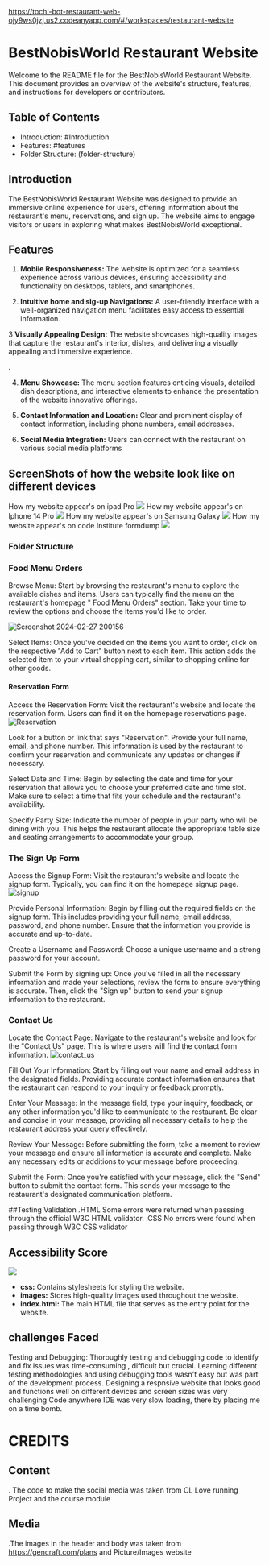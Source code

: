 <https://tochi-bot-restaurant-web-ojy9ws0jzj.us2.codeanyapp.com/#/workspaces/restaurant-website>

# BestNobisWorld Restaurant Website

Welcome to the README file for the BestNobisWorld Restaurant Website. This document provides an overview of the website's structure, features, and instructions for developers or contributors.

## Table of Contents

- Introduction: #Introduction
- Features: #features
- Folder Structure: (folder-structure)

## Introduction

The BestNobisWorld Restaurant Website was designed to provide an immersive online experience for users, offering information about the restaurant's menu, reservations, and sign up. The website aims to  engage visitors or users in exploring what makes BestNobisWorld exceptional.

## Features

1. **Mobile Responsiveness:** The website is optimized for a seamless experience across various devices, ensuring accessibility and functionality on desktops, tablets, and smartphones.

2. **Intuitive home and sig-up Navigations:** A user-friendly interface with a well-organized navigation menu facilitates easy access to essential information.

3 **Visually Appealing Design:** The website showcases high-quality images that capture the restaurant's interior, dishes, and  delivering a visually appealing and immersive experience.

.

4. **Menu Showcase:** The menu section features enticing visuals, detailed dish descriptions, and interactive elements to enhance the presentation of the website innovative offerings.

7. **Contact Information and Location:** Clear and prominent display of contact information, including phone numbers, email addresses.

8. **Social Media Integration:** Users can connect with the restaurant on various social media platforms

## ScreenShots of how the website look like on different devices
How my website appear's on ipad Pro
<img src="Pad-Pro.png">
How my website appear's on Iphone 14 Pro
<img src="Phone-14-Pro-Max.png">
How my website appear's on Samsung Galaxy
<img src="Samsung-Galaxy.png">
How my website appear's on code Institute formdump
<img src="formdump.png">
### Folder Structure 
### Food Menu Orders

Browse Menu: Start by browsing the restaurant's menu to explore the available dishes and items. Users can typically find the menu on the restaurant's homepage  " Food Menu Orders" section. Take your time to review the options and choose the items you'd like to order.

![Screenshot 2024-02-27 200156](https://github.com/tochi-bot/restaurant-website/assets/77632001/398719de-bc98-4cf7-b7b7-87c407539d6d)

Select Items: Once you've decided on the items you want to order, click on the respective "Add to Cart" button next to each item. This action adds the selected item to your virtual shopping cart, similar to shopping online for other goods.
#### Reservation Form
Access the Reservation Form: Visit the restaurant's website and locate the reservation form. Users can find it on the homepage reservations page.
![Reservation](https://github.com/tochi-bot/restaurant-website/assets/77632001/70aec638-1e49-43de-bbb2-167c3c177f63)

Look for a button or link that says "Reservation".
Provide your full name, email, and phone number. This information is used by the restaurant to confirm your reservation and communicate any updates or changes if necessary.

Select Date and Time: Begin by selecting the date and time for your reservation  that allows you to choose your preferred date and time slot. 
Make sure to select a time that fits your schedule and the restaurant's availability.

Specify Party Size: Indicate the number of people in your party who will be dining with you. This helps the restaurant allocate the appropriate 
table size and seating arrangements to accommodate your group.

### The Sign Up Form
Access the Signup Form: Visit the restaurant's website and locate the signup form. Typically, you can find it on the homepage signup page.
![signup](https://github.com/tochi-bot/restaurant-website/assets/77632001/312c18a4-bd14-45d5-ad8b-28e313ec72bc)

Provide Personal Information: Begin by filling out the required fields on the signup form. This includes providing your full name, email address,
password, and  phone number. Ensure that the information you provide is accurate and up-to-date.

Create a Username and Password: Choose a unique username and a strong password for your account. 

Submit the Form by signing up: Once you've filled in all the necessary information and made your selections, review the form to ensure everything is accurate.
Then, click the "Sign up" button to send your signup information to the restaurant.

### Contact Us
Locate the Contact Page: Navigate to the restaurant's website and look for the "Contact Us" page. This is where users will find the contact form information.
![contact_us](https://github.com/tochi-bot/restaurant-website/assets/77632001/a000a4c5-12a0-4138-bdf1-3ff9a5148be1)

Fill Out Your Information: Start by filling out your name and email address in the designated fields. Providing accurate contact information ensures that 
the restaurant can respond to your inquiry or feedback promptly.

Enter Your Message: In the message field, type your inquiry, feedback, or any other information you'd like to communicate to the restaurant. Be clear and 
concise in your message, providing all necessary details to help the restaurant address your query effectively.

Review Your Message: Before submitting the form, take a moment to review your message and ensure all information is accurate and complete. Make any necessary edits 
or additions to your message before proceeding.

Submit the Form: Once you're satisfied with your message, click the "Send" button to submit the contact form. This sends your message to the restaurant's designated 
communication platform.


##Testing Validation
.HTML
Some errors were returned when passsing through the official W3C HTML validator.
.CSS
No errors were found when passing through W3C CSS validator
## Accessibility Score
<img src="Accessibility-score.png">

- **css:** Contains stylesheets for styling the website.
- **images:** Stores high-quality images used throughout the website.
- **index.html:** The main HTML file that serves as the entry point for the website.
## challenges Faced 
Testing and Debugging: Thoroughly testing and debugging code to identify and fix issues was time-consuming , difficult but crucial. Learning different testing methodologies and using debugging tools wasn't easy but was part of the development process.
  Designing a  respnsive website that looks good and functions well on different devices and screen sizes was very challenging
  Code anywhere IDE was very slow loading, there by placing me on a time bomb.
# CREDITS

 ## Content
  . The code to make the social media was taken from CL Love running Project and the course module
  
## Media
.The images in the header and body was taken from <https://gencraft.com/plans> and Picture/Images website 
